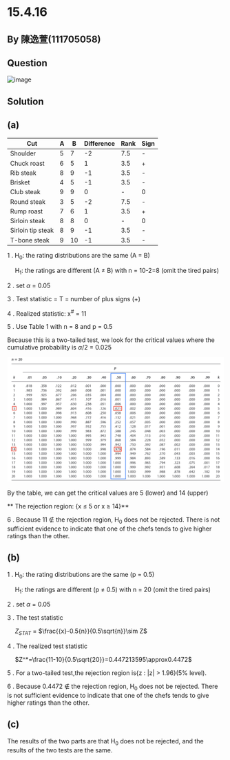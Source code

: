 # 15.4.16

## By 陳逸萱(111705058)

## Question
![image](https://github.com/HWTeng-Course/202402-Statistics/blob/15.4.16.jpg.jpg?raw=true)

## Solution

## (a)

| Cut                | A                | B                | Difference    | Rank        | Sign        |
| ------------------ | ---------------- | ---------------- | ------------- | ----------- | ----------- | 
| Shoulder           | 5                | 7                | -2            | 7.5         | -           |
| Chuck roast        | 6                | 5                |  1            | 3.5         | +           |
| Rib steak          | 8                | 9                | -1            | 3.5         | -           |
| Brisket            | 4                | 5                | -1            | 3.5         | -           |
| Club steak         | 9                | 9                |  0            | -           | 0           |
| Round steak        | 3                | 5                | -2            | 7.5         | -           |
| Rump roast         | 7                | 6                |  1            | 3.5         | +           |
| Sirloin steak      | 8                | 8                |  0            | -           | 0           |
| Sirloin tip steak  | 8                | 9                | -1            | 3.5         | -           |
| T-bone steak       | 9                | 10               | -1            | 3.5         | -           |

1 .
 H<sub>0</sub>: the rating distributions are the same (A = B)

 &emsp;
 H<sub>1</sub>: the ratings are different (A $\neq$ B)   with n = 10-2=8 (omit the tired pairs)

2 . set $\alpha$ = 0.05

3 . Test statistic = T = number of plus signs (+)

4 . Realized statistic: x<sup>#</sup> = 11

5 . Use Table 1 with n = 8 and p = 0.5

Because this is a two-tailed test, we look for the critical values where the cumulative probability is $\alpha$/2 = 0.025

![image](https://github.com/HWTeng-Course/202402-Statistics/blob/main/Images/IMG_2446.jpg?raw=true)

By the table, we can get the critical values are 5 (lower) and 14 (upper)

**
The rejection region: {x &le; 5 or x &ge; 14}**

6 . Because 11 &notin; the rejection region, H<sub>0</sub> does not be rejected. There is not sufficient evidence to indicate that one of the chefs tends to give higher ratings than the other.

## (b)

1 .
 H<sub>0</sub>: the rating distributions are the same (p = 0.5)

 &emsp;
 H<sub>1</sub>: the ratings are different (p $\neq$ 0.5)   with n = 20 (omit the tired pairs)

2 . set $\alpha$ = 0.05

3 . The test statistic

 &emsp;
     $Z_{STAT}$ = $\frac{{x}-0.5{n}}{0.5\sqrt{n}}\sim Z$ 

4 . The realized test statistic

 &emsp;
     $Z^*=\frac{11-10}{0.5\sqrt{20}}=0.447213595\approx0.4472$

5 . For a two-tailed test,the rejection region is{z : |z| > 1.96}(5% level).

6 . Because 0.4472 &notin; the rejection region, H<sub>0</sub> does not be rejected. There is not sufficient evidence to indicate that one of the chefs tends to give higher ratings than the other.

## (c)

The results of the two parts are that H<sub>0</sub> does not be rejected, and the results of the two tests are the same.



